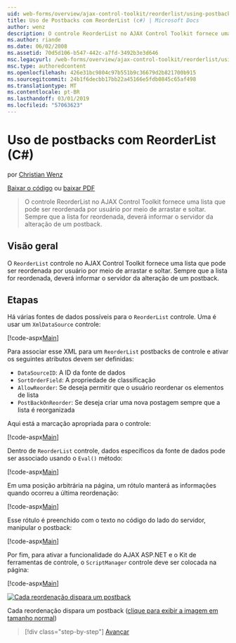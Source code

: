 ```yaml
---
uid: web-forms/overview/ajax-control-toolkit/reorderlist/using-postbacks-with-reorderlist-cs
title: Uso de Postbacks com ReorderList (c#) | Microsoft Docs
author: wenz
description: O controle ReorderList no AJAX Control Toolkit fornece uma lista que pode ser reordenada por usuário por meio de arrastar e soltar. Sempre que a lista for reordenada, uma OC...
ms.author: riande
ms.date: 06/02/2008
ms.assetid: 70d5d106-b547-442c-a7fd-3492b3e3d646
msc.legacyurl: /web-forms/overview/ajax-control-toolkit/reorderlist/using-postbacks-with-reorderlist-cs
msc.type: authoredcontent
ms.openlocfilehash: 426e31bc9804c97b551b9c36679d2b821700b915
ms.sourcegitcommit: 24b1f6decbb17bb22a45166e5fdb0845c65af498
ms.translationtype: MT
ms.contentlocale: pt-BR
ms.lasthandoff: 03/01/2019
ms.locfileid: "57063623"
---
```

<a name="using-postbacks-with-reorderlist-c"></a>Uso de postbacks com ReorderList (C#)
====================
por [Christian Wenz](https://github.com/wenz)

[Baixar o código](http://download.microsoft.com/download/9/3/f/93f8daea-bebd-4821-833b-95205389c7d0/ReorderList4.cs.zip) ou [baixar PDF](http://download.microsoft.com/download/2/d/c/2dc10e34-6983-41d4-9c08-f78f5387d32b/reorderlist4CS.pdf)

> O controle ReorderList no AJAX Control Toolkit fornece uma lista que pode ser reordenada por usuário por meio de arrastar e soltar. Sempre que a lista for reordenada, deverá informar o servidor da alteração de um postback.


## <a name="overview"></a>Visão geral

O `ReorderList` controle no AJAX Control Toolkit fornece uma lista que pode ser reordenada por usuário por meio de arrastar e soltar. Sempre que a lista for reordenada, deverá informar o servidor da alteração de um postback.

## <a name="steps"></a>Etapas

Há várias fontes de dados possíveis para o `ReorderList` controle. Uma é usar um `XmlDataSource` controle:

[!code-aspx[Main](using-postbacks-with-reorderlist-cs/samples/sample1.aspx)]

Para associar esse XML para um `ReorderList` postbacks de controle e ativar os seguintes atributos devem ser definidas:

- `DataSourceID`: A ID da fonte de dados
- `SortOrderField`: A propriedade de classificação
- `AllowReorder`: Se deseja permitir que o usuário reordenar os elementos de lista
- `PostBackOnReorder`: Se deseja criar uma nova postagem sempre que a lista é reorganizada

Aqui está a marcação apropriada para o controle:

[!code-aspx[Main](using-postbacks-with-reorderlist-cs/samples/sample2.aspx)]

Dentro de `ReorderList` controle, dados específicos da fonte de dados pode ser associado usando o `Eval()` método:

[!code-aspx[Main](using-postbacks-with-reorderlist-cs/samples/sample3.aspx)]

Em uma posição arbitrária na página, um rótulo manterá as informações quando ocorreu a última reordenação:

[!code-aspx[Main](using-postbacks-with-reorderlist-cs/samples/sample4.aspx)]

Esse rótulo é preenchido com o texto no código do lado do servidor, manipular o postback:

[!code-aspx[Main](using-postbacks-with-reorderlist-cs/samples/sample5.aspx)]

Por fim, para ativar a funcionalidade do AJAX ASP.NET e o Kit de ferramentas de controle, o `ScriptManager` controle deve ser colocada na página:

[!code-aspx[Main](using-postbacks-with-reorderlist-cs/samples/sample6.aspx)]


[![Cada reordenação dispara um postback](using-postbacks-with-reorderlist-cs/_static/image2.png)](using-postbacks-with-reorderlist-cs/_static/image1.png)

Cada reordenação dispara um postback ([clique para exibir a imagem em tamanho normal](using-postbacks-with-reorderlist-cs/_static/image3.png))

> [!div class="step-by-step"]
> [Avançar](drag-and-drop-via-reorderlist-cs.md)
